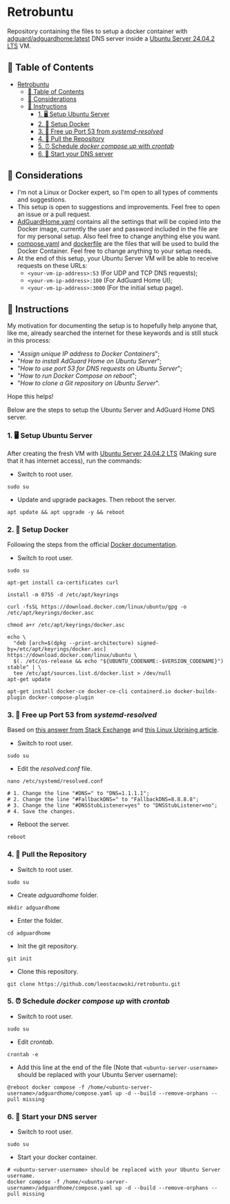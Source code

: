 # Retrobuntu

Repository containing the files to setup a docker container with [adguard/adguardhome:latest](https://hub.docker.com/r/adguard/adguardhome/tags?page=1&name=latest) DNS server inside a [Ubuntu Server 24.04.2 LTS](https://ubuntu.com/download/server) VM.

## 📄 Table of Contents

- [Retrobuntu](#retrobuntu)
  - [📄 Table of Contents](#-table-of-contents)
  - [💭 Considerations](#-considerations)
  - [🔨 Instructions](#-instructions)
    - [1. 🖥️ Setup Ubuntu Server](#1-️-setup-ubuntu-server)
    - [2. 🐋 Setup Docker](#2--setup-docker)
    - [3. 🚪 Free up Port 53 from _systemd-resolved_](#3--free-up-port-53-from-systemd-resolved)
    - [4. 📁 Pull the Repository](#4--pull-the-repository)
    - [5. ⏰ Schedule _docker compose up_ with _crontab_](#5--schedule-docker-compose-up-with-crontab)
    - [6. 🚀 Start your DNS server](#6--start-your-dns-server)

## 💭 Considerations

- I'm not a Linux or Docker expert, so I'm open to all types of comments and suggestions.
- This setup is open to suggestions and improvements. Feel free to open an issue or a pull request.
- [AdGuardHome.yaml](https://github.com/leostacowski/retrobuntu/blob/main/AdGuardHome.yaml) contains all the settings that will be copied into the Docker image, currently the user and password included in the file are for my personal setup. Also feel free to change anything else you want.
- [compose.yaml](https://github.com/leostacowski/retrobuntu/blob/main/compose.yaml) and [dockerfile](https://github.com/leostacowski/retrobuntu/blob/main/dockerfile) are the files that will be used to build the Docker Container. Feel free to change anything to your setup needs.
- At the end of this setup, your Ubuntu Server VM will be able to receive requests on these URLs:
  - `<your-vm-ip-address>:53` (For UDP and TCP DNS requests);
  - `<your-vm-ip-address>:100` (For AdGuard Home UI);
  - `<your-vm-ip-address>:3000` (For the initial setup page).

## 🔨 Instructions

My motivation for documenting the setup is to hopefully help anyone that, like me, already searched the internet for these keywords and is still stuck in this process:

- "_Assign unique IP address to Docker Containers_";
- "_How to install AdGuard Home on Ubuntu Server_";
- "_How to use port 53 for DNS requests on Ubuntu Server_";
- "_How to run Docker Compose on reboot_";
- "_How to clone a Git repository on Ubuntu Server_".

Hope this helps!

Below are the steps to setup the Ubuntu Server and AdGuard Home DNS server.

### 1. 🖥️ Setup Ubuntu Server

After creating the fresh VM with [Ubuntu Server 24.04.2 LTS](https://ubuntu.com/download/server) (Making sure that it has internet access), run the commands:

- Switch to root user.

```
sudo su
```

- Update and upgrade packages. Then reboot the server.

```
apt update && apt upgrade -y && reboot
```

### 2. 🐋 Setup Docker

Following the steps from the official [Docker documentation](https://docs.docker.com/engine/install/ubuntu/).

- Switch to root user.

```
sudo su
```

```
apt-get install ca-certificates curl
```

```
install -m 0755 -d /etc/apt/keyrings
```

```
curl -fsSL https://download.docker.com/linux/ubuntu/gpg -o /etc/apt/keyrings/docker.asc
```

```
chmod a+r /etc/apt/keyrings/docker.asc
```

```
echo \
  "deb [arch=$(dpkg --print-architecture) signed-by=/etc/apt/keyrings/docker.asc] https://download.docker.com/linux/ubuntu \
  $(. /etc/os-release && echo "${UBUNTU_CODENAME:-$VERSION_CODENAME}") stable" | \
  tee /etc/apt/sources.list.d/docker.list > /dev/null
apt-get update
```

```
apt-get install docker-ce docker-ce-cli containerd.io docker-buildx-plugin docker-compose-plugin
```

### 3. 🚪 Free up Port 53 from _systemd-resolved_

Based on [this answer from Stack Exchange](https://unix.stackexchange.com/a/676977) and [this Linux Uprising article](https://www.linuxuprising.com/2020/07/ubuntu-how-to-free-up-port-53-used-by.html).

- Switch to root user.

```
sudo su
```

- Edit the _resolved.conf_ file.

```
nano /etc/systemd/resolved.conf

# 1. Change the line "#DNS=" to "DNS=1.1.1.1";
# 2. Change the line "#FallbackDNS=" to "FallbackDNS=8.8.8.8";
# 3. Change the line "#DNSStubListener=yes" to "DNSStubListener=no";
# 4. Save the changes.
```

- Reboot the server.

```
reboot
```

### 4. 📁 Pull the Repository

- Switch to root user.

```
sudo su
```

- Create _adguardhome_ folder.

```
mkdir adguardhome
```

- Enter the folder.

```
cd adguardhome
```

- Init the git repository.

```
git init
```

- Clone this repository.

```
git clone https://github.com/leostacowski/retrobuntu.git
```

### 5. ⏰ Schedule _docker compose up_ with _crontab_

- Switch to root user.

```
sudo su
```

- Edit _crontab_.

```
crontab -e
```

- Add this line at the end of the file (Note that `<ubuntu-server-username>` should be replaced with your Ubuntu Server username):

`@reboot docker compose -f /home/<ubuntu-server-username>/adguardhome/compose.yaml up -d --build --remove-orphans --pull missing`

### 6. 🚀 Start your DNS server

- Switch to root user.

```
sudo su
```

- Start your docker container.

```
# <ubuntu-server-username> should be replaced with your Ubuntu Server username.
docker compose -f /home/<ubuntu-server-username>/adguardhome/compose.yaml up -d --build --remove-orphans --pull missing
```
